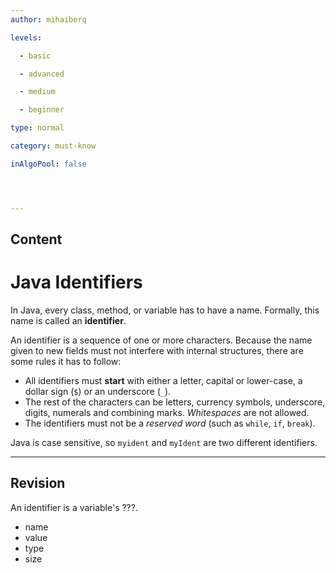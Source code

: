 ```yaml
---
author: mihaiberq

levels:

  - basic

  - advanced

  - medium

  - beginner

type: normal

category: must-know

inAlgoPool: false




---
```

## Content
# Java Identifiers

In Java, every class, method, or variable has to have a name. Formally, this name is called an **identifier**.

An identifier is a sequence of one or more characters. Because the name given to new fields must not interfere with internal structures, there are some rules it has to follow:
 - All identifiers must **start** with either a letter, capital or lower-case, a dollar sign (`$`) or an underscore (`_`). 
 -  The rest of the characters can be letters, currency symbols, underscore, digits, numerals and combining marks. *Whitespaces* are not allowed.
 - The identifiers must not be a *reserved word* (such as `while`, `if`, `break`).

Java is case sensitive, so `myident` and `myIdent` are two different identifiers.

---
## Revision

An identifier is a variable's ???.


* name
* value
* type
* size

